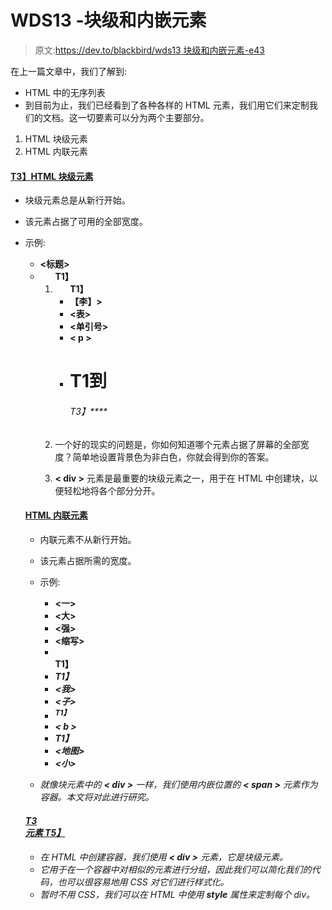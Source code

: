 # WDS13 -块级和内嵌元素

> 原文:[https://dev.to/blackbird/wds13 块级和内嵌元素-e43](https://dev.to/blackbird/wds13---block-level-and-inline-elements-e43)

在上一篇文章中，我们了解到:

*   HTML 中的无序列表
*   到目前为止，我们已经看到了各种各样的 HTML 元素，我们用它们来定制我们的文档。这一切要素可以分为两个主要部分。

1.  HTML 块级元素
2.  HTML 内联元素

#### <u>T3】HTML 块级元素</u>

*   块级元素总是从新行开始。
*   该元素占据了可用的全部宽度。
*   示例:

    *   **<标题>**
    *   **<ol>T1】**
    *   **<ul>T1】**
    *   **【李】>**
    *   **<表>**
    *   **<单引号>**
    *   **< p >**
    *   **<h1>T1**到<h6>T3】****
*   一个好的现实的问题是，你如何知道哪个元素占据了屏幕的全部宽度？简单地设置背景色为非白色，你就会得到你的答案。

*   **< div >** 元素是最重要的块级元素之一，用于在 HTML 中创建块，以便轻松地将各个部分分开。

#### <u>HTML 内联元素</u>

*   内联元素不从新行开始。
*   该元素占据所需的宽度。
*   示例:

    *   **<一>**
    *   **<大>**
    *   **<强>**
    *   **<缩写>**
    *   **<br>T1】**
    *   **<em>T1】**
    *   **<我>**
    *   **<子>**
    *   **<sup>T1】**
    *   **< b >**
    *   **<img>T1】**
    *   **<地图>**
    *   **<小>**
*   就像块元素中的 **< div >** 一样，我们使用内嵌位置的 **< span >** 元素作为容器。本文将对此进行研究。

#### <u>T3<div>元素 T5】</u>

*   在 HTML 中创建容器，我们使用 **< div >** 元素，它是块级元素。
*   它用于在一个容器中对相似的元素进行分组，因此我们可以简化我们的代码，也可以很容易地用 CSS 对它们进行样式化。
*   暂时不用 CSS，我们可以在 HTML 中使用 **style** 属性来定制每个 div。